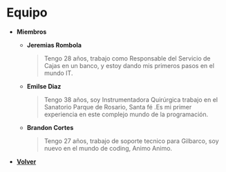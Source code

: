 # Equipo

+ **Miembros**
    + **Jeremias Rombola**
       >Tengo 28 años, trabajo como Responsable del Servicio de Cajas en un banco, y estoy dando mis primeros pasos en el mundo IT.

    + **Emilse Diaz**
       >Tengo 38 años, soy Instrumentadora Quirúrgica trabajo en el Sanatorio Parque de Rosario, Santa fé .Es mi primer experiencia en este complejo mundo de la programación.
 
    + **Brandon Cortes**
       >Tengo 27 años, trabajo de soporte tecnico para Gilbarco, soy nuevo en el mundo de coding, Animo Animo.

+ [**Volver**](/README.md)